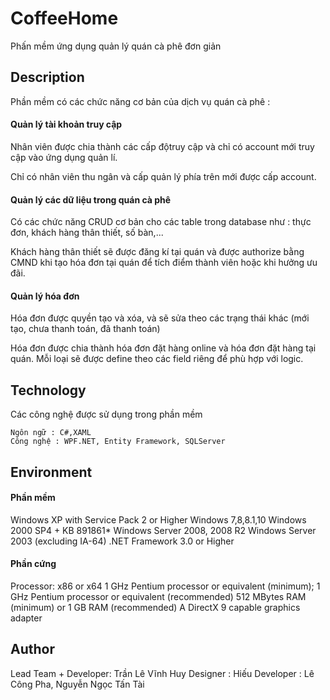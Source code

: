 # CoffeeHome

Phấn mềm ứng dụng quản lý quán cà phê đơn giản

## Description

Phần mềm có các chức năng cơ bản của dịch vụ quán cà phê : 

#### Quản lý tài khoản truy cập

Nhân viên được chia thành các cấp độtruy cập và chỉ có account mới truy cập vào ứng dụng quản lí.

Chỉ có nhân viên thu ngân và cấp quản lý phía trên mới được cấp account.

#### Quản lý các dữ liệu trong quán cà phê 

Có các chức năng CRUD cơ bản cho các table trong database như : thực đơn, khách hàng thân thiết, số bàn,...

Khách hàng thân thiết sẽ được đăng kí tại quán và được authorize bằng CMND khi tạo hóa đơn tại quán để tích điểm thành viên hoặc khi hưởng ưu đãi.

#### Quản lý hóa đơn

Hóa đơn được quyền tạo và xóa, và sẽ sửa theo các trạng thái khác (mới tạo, chưa thanh toán, đã thanh toán)

Hóa đơn được chia thành hóa đơn đặt hàng online và hóa đơn đặt hàng tại quán. Mỗi loại sẽ được define theo các field riêng để phù hợp với logic.

## Technology

Các công nghệ được sử dụng trong phần mềm

```
Ngôn ngữ : C#,XAML
Công nghệ : WPF.NET, Entity Framework, SQLServer
```

## Environment

#### Phần mềm

  Windows XP with Service Pack 2 or Higher
  Windows 7,8,8.1,10
  Windows 2000 SP4 + KB 891861*
  Windows Server 2008, 2008 R2 
  Windows Server 2003 (excluding IA-64)
  .NET Framework 3.0 or Higher
#### Phần cứng

  Processor: x86 or x64 1 GHz Pentium processor or equivalent (minimum); 1 GHz Pentium processor or equivalent (recommended)
  512 MBytes RAM (minimum) or 1 GB RAM (recommended)
  A DirectX 9 capable graphics adapter

## Author

Lead Team + Developer: Trần Lê Vĩnh Huy
Designer : Hiếu
Developer : Lê Công Pha, Nguyễn Ngọc Tấn Tài
